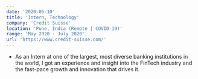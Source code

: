 ```yaml
---
date: '2020-05-10'
title: 'Intern, Technology'
company: 'Credit Suisse'
location: 'Pune, India (Remote | COVID-19)'
range: 'May 2020 - July 2020'
url: 'https://www.credit-suisse.com/'
---
```


- As an Intern at one of the largest, most diverse banking institutions in the world, I got an experience and insight into the FinTech industry and the fast-pace growth and innovation that drives it.
